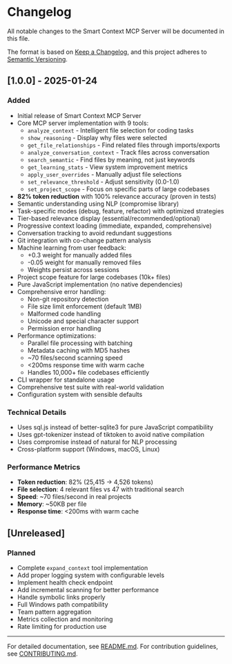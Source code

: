 # Changelog

All notable changes to the Smart Context MCP Server will be documented in this file.

The format is based on [Keep a Changelog](https://keepachangelog.com/en/1.0.0/),
and this project adheres to [Semantic Versioning](https://semver.org/spec/v2.0.0.html).

## [1.0.0] - 2025-01-24

### Added
- Initial release of Smart Context MCP Server
- Core MCP server implementation with 9 tools:
  - `analyze_context` - Intelligent file selection for coding tasks
  - `show_reasoning` - Display why files were selected
  - `get_file_relationships` - Find related files through imports/exports
  - `analyze_conversation_context` - Track files across conversation
  - `search_semantic` - Find files by meaning, not just keywords
  - `get_learning_stats` - View system improvement metrics
  - `apply_user_overrides` - Manually adjust file selections
  - `set_relevance_threshold` - Adjust sensitivity (0.0-1.0)
  - `set_project_scope` - Focus on specific parts of large codebases
- **82% token reduction** with 100% relevance accuracy (proven in tests)
- Semantic understanding using NLP (compromise library)
- Task-specific modes (debug, feature, refactor) with optimized strategies
- Tier-based relevance display (essential/recommended/optional)
- Progressive context loading (immediate, expanded, comprehensive)
- Conversation tracking to avoid redundant suggestions
- Git integration with co-change pattern analysis
- Machine learning from user feedback:
  - +0.3 weight for manually added files
  - -0.05 weight for manually removed files
  - Weights persist across sessions
- Project scope feature for large codebases (10k+ files)
- Pure JavaScript implementation (no native dependencies)
- Comprehensive error handling:
  - Non-git repository detection
  - File size limit enforcement (default 1MB)
  - Malformed code handling
  - Unicode and special character support
  - Permission error handling
- Performance optimizations:
  - Parallel file processing with batching
  - Metadata caching with MD5 hashes
  - ~70 files/second scanning speed
  - <200ms response time with warm cache
  - Handles 10,000+ file codebases efficiently
- CLI wrapper for standalone usage
- Comprehensive test suite with real-world validation
- Configuration system with sensible defaults

### Technical Details
- Uses sql.js instead of better-sqlite3 for pure JavaScript compatibility
- Uses gpt-tokenizer instead of tiktoken to avoid native compilation
- Uses compromise instead of natural for NLP processing
- Cross-platform support (Windows, macOS, Linux)

### Performance Metrics
- **Token reduction**: 82% (25,415 → 4,526 tokens)
- **File selection**: 4 relevant files vs 47 with traditional search
- **Speed**: ~70 files/second in real projects
- **Memory**: ~50KB per file
- **Response time**: <200ms with warm cache

## [Unreleased]

### Planned
- Complete `expand_context` tool implementation
- Add proper logging system with configurable levels
- Implement health check endpoint
- Add incremental scanning for better performance
- Handle symbolic links properly
- Full Windows path compatibility
- Team pattern aggregation
- Metrics collection and monitoring
- Rate limiting for production use

---

For detailed documentation, see [README.md](./README.md).
For contribution guidelines, see [CONTRIBUTING.md](./CONTRIBUTING.md).